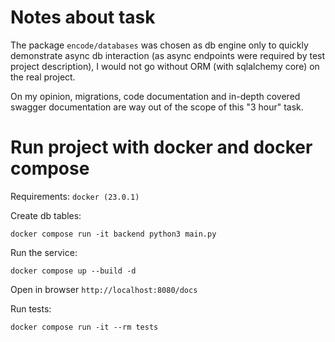 # Notes about task

The package `encode/databases` was chosen as db engine only to quickly demonstrate async db interaction (as async endpoints were required by test project description), I would not go without ORM (with sqlalchemy core) on the real project.

On my opinion, migrations, code documentation and in-depth covered swagger documentation are way out of the scope of this "3 hour" task.

# Run project with docker and docker compose

Requirements: `docker (23.0.1)`

Create db tables:
```
docker compose run -it backend python3 main.py
```

Run the service:
```
docker compose up --build -d
```

Open in browser `http://localhost:8080/docs`


Run tests:
```
docker compose run -it --rm tests
```

